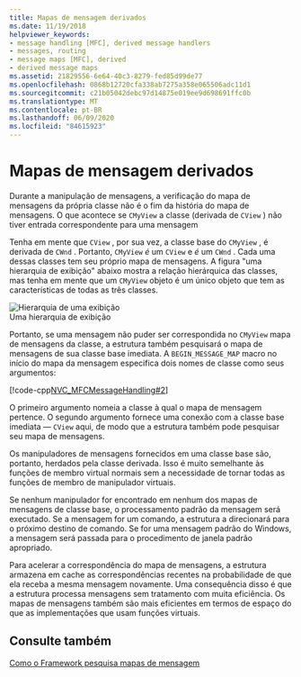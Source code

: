 ```yaml
---
title: Mapas de mensagem derivados
ms.date: 11/19/2018
helpviewer_keywords:
- message handling [MFC], derived message handlers
- messages, routing
- message maps [MFC], derived
- derived message maps
ms.assetid: 21829556-6e64-40c3-8279-fed85d99de77
ms.openlocfilehash: 0868b12720cfa338ab7275a358e065506adc11d1
ms.sourcegitcommit: c21b05042debc97d14875e019ee9d698691ffc0b
ms.translationtype: MT
ms.contentlocale: pt-BR
ms.lasthandoff: 06/09/2020
ms.locfileid: "84615923"
---
```

# <a name="derived-message-maps"></a>Mapas de mensagem derivados

Durante a manipulação de mensagens, a verificação do mapa de mensagens da própria classe não é o fim da história do mapa de mensagens. O que acontece se `CMyView` a classe (derivada de `CView` ) não tiver entrada correspondente para uma mensagem

Tenha em mente que `CView` , por sua vez, a classe base do `CMyView` , é derivada de `CWnd` . Portanto, `CMyView` *é* um `CView` e *é* um `CWnd` . Cada uma dessas classes tem seu próprio mapa de mensagens. A figura "uma hierarquia de exibição" abaixo mostra a relação hierárquica das classes, mas tenha em mente que um `CMyView` objeto é um único objeto que tem as características de todas as três classes.

![Hierarquia de uma exibição](../mfc/media/vc38621.gif "Hierarquia de uma exibição") <br/>
Uma hierarquia de exibição

Portanto, se uma mensagem não puder ser correspondida no `CMyView` mapa de mensagens da classe, a estrutura também pesquisará o mapa de mensagens de sua classe base imediata. A `BEGIN_MESSAGE_MAP` macro no início do mapa da mensagem especifica dois nomes de classe como seus argumentos:

[!code-cpp[NVC_MFCMessageHandling#2](codesnippet/cpp/derived-message-maps_1.cpp)]

O primeiro argumento nomeia a classe à qual o mapa de mensagem pertence. O segundo argumento fornece uma conexão com a classe base imediata — `CView` aqui, de modo que a estrutura também pode pesquisar seu mapa de mensagens.

Os manipuladores de mensagens fornecidos em uma classe base são, portanto, herdados pela classe derivada. Isso é muito semelhante às funções de membro virtual normais sem a necessidade de tornar todas as funções de membro de manipulador virtuais.

Se nenhum manipulador for encontrado em nenhum dos mapas de mensagens de classe base, o processamento padrão da mensagem será executado. Se a mensagem for um comando, a estrutura a direcionará para o próximo destino de comando. Se for uma mensagem padrão do Windows, a mensagem será passada para o procedimento de janela padrão apropriado.

Para acelerar a correspondência do mapa de mensagens, a estrutura armazena em cache as correspondências recentes na probabilidade de que ela receba a mesma mensagem novamente. Uma consequência disso é que a estrutura processa mensagens sem tratamento com muita eficiência. Os mapas de mensagens também são mais eficientes em termos de espaço do que as implementações que usam funções virtuais.

## <a name="see-also"></a>Consulte também

[Como o Framework pesquisa mapas de mensagem](how-the-framework-searches-message-maps.md)
